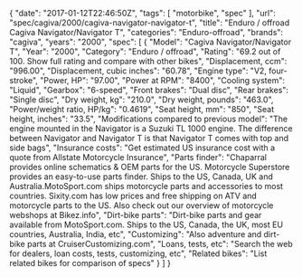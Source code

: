 {
    "date": "2017-01-12T22:46:50Z",
    "tags": [
        "motorbike",
        "spec"
    ],
    "url": "spec\/cagiva\/2000\/cagiva-navigator-navigator-t",
    "title": "Enduro \/ offroad Cagiva Navigator\/Navigator T",
    "categories": "Enduro-offroad",
    "brands": "cagiva",
    "years": "2000",
    "spec": [
        {
            "Model": "Cagiva Navigator\/Navigator T",
            "Year": "2000",
            "Category": "Enduro \/ offroad",
            "Rating": "69.2 out of 100. Show full rating and compare with other bikes",
            "Displacement, ccm": "996.00",
            "Displacement, cubic inches": "60.78",
            "Engine type": "V2, four-stroke",
            "Power, HP": "97.00",
            "Power at RPM": "8400",
            "Cooling system": "Liquid",
            "Gearbox": "6-speed",
            "Front brakes": "Dual disc",
            "Rear brakes": "Single disc",
            "Dry weight, kg": "210.0",
            "Dry weight, pounds": "463.0",
            "Power\/weight ratio, HP\/kg": "0.4619",
            "Seat height, mm": "850",
            "Seat height, inches": "33.5",
            "Modifications compared to previous model": "The engine mounted in the Navigator is a Suzuki TL 1000 engine. The difference between Navigator and Navigator T is that Navigator T comes with top and side bags",
            "Insurance costs": "Get estimated US insurance cost with a quote from Allstate Motorcycle Insurance",
            "Parts finder": "Chaparral provides online schematics & OEM parts for the US.   Motorcycle Superstore provides an easy-to-use parts finder. Ships to the US, Canada, UK and Australia.MotoSport.com ships motorcycle parts and accessories to most countries.    Sixity.com has low prices and free shipping on ATV and motorcycle parts to the US. Also check out our overview of motorcycle webshops at Bikez.info",
            "Dirt-bike parts": "Dirt-bike parts and gear available from MotoSport.com. Ships to the US, Canada, the UK, most EU countries, Australia, India, etc",
            "Customizing": "Also adventure and dirt-bike parts at CruiserCustomizing.com",
            "Loans, tests, etc": "Search the web for dealers, loan costs, tests, customizing, etc",
            "Related bikes": "List related bikes for comparison of specs"
        }
    ]
}